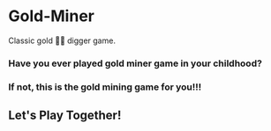 # Gold-Miner
Classic gold 🥇🥇 digger game.
### Have you ever played gold miner game in your childhood?

### If not, this is the gold mining game for you!!!

## Let's Play Together!

